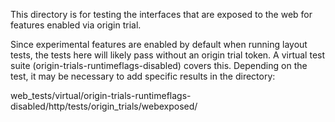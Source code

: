 This directory is for testing the interfaces that are exposed to the
web for features enabled via origin trial.

Since experimental features are enabled by default when running layout
tests, the tests here will likely pass without an origin trial token.
A virtual test suite (origin-trials-runtimeflags-disabled) covers
this. Depending on the test, it may be necessary to add specific
results in the directory:

web_tests/virtual/origin-trials-runtimeflags-disabled/http/tests/origin_trials/webexposed/

